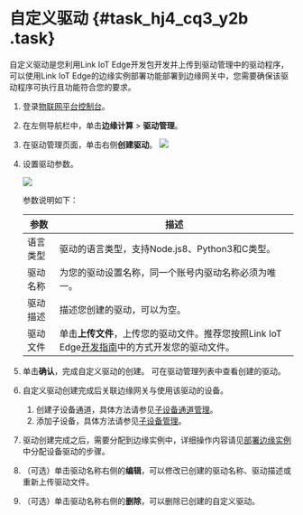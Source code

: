 # 自定义驱动 {#task_hj4_cq3_y2b .task}

自定义驱动是您利用Link IoT Edge开发包开发并上传到驱动管理中的驱动程序，可以使用Link IoT Edge的边缘实例部署功能部署到边缘网关中，您需要确保该驱动程序可执行且功能符合您的要求。

1.  登录[物联网平台控制台](https://iot.console.aliyun.com/)。 
2.  在左侧导航栏中，单击**边缘计算** \> **驱动管理**。 
3.  在驱动管理页面，单击右侧**创建驱动**。 ![](http://static-aliyun-doc.oss-cn-hangzhou.aliyuncs.com/assets/img/18781/154762123910611_zh-CN.png) 
4.  设置驱动参数。 

    ![](http://static-aliyun-doc.oss-cn-hangzhou.aliyuncs.com/assets/img/18781/154762124010612_zh-CN.png)

    参数说明如下：

    |参数|描述|
    |--|--|
    |语言类型|驱动的语言类型，支持Node.js8、Python3和C类型。|
    |驱动名称|为您的驱动设置名称，同一个账号内驱动名称必须为唯一。|
    |驱动描述|描述您创建的驱动，可以为空。|
    |驱动文件|单击**上传文件**，上传您的驱动文件。推荐您按照Link IoT Edge[开发指南](../../../../../cn.zh-CN/边缘开发指南/设备接入SDK综合示例.md#)中的方式开发您的驱动文件。|

5.  单击**确认**，完成自定义驱动的创建。 可在驱动管理列表中查看创建的驱动。
6.  自定义驱动创建完成后关联边缘网关与使用该驱动的设备。 
    1.  创建子设备通道，具体方法请参见[子设备通道管理](../../../../../cn.zh-CN/用户指南/产品与设备/网关与子设备/子设备通道管理.md#)。 
    2.  添加子设备，具体方法请参见[子设备管理](../../../../../cn.zh-CN/用户指南/产品与设备/网关与子设备/子设备管理.md#)。 
7.  驱动创建完成之后，需要分配到边缘实例中，详细操作内容请见[部署边缘实例](cn.zh-CN/用户指南/部署边缘实例.md#)中分配设备驱动的步骤。 
8.  （可选）单击驱动名称右侧的**编辑**，可以修改已创建的驱动名称、驱动描述或重新上传驱动文件。 
9.  （可选）单击驱动名称右侧的**删除**，可以删除已创建的自定义驱动。 

